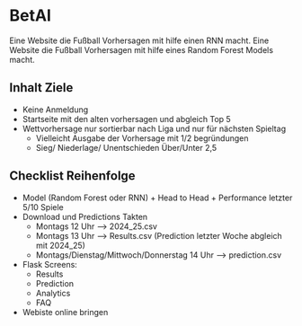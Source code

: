 # BetAI
Eine Website die Fußball Vorhersagen mit hilfe einen RNN macht. 
Eine Website die Fußball Vorhersagen mit hilfe eines Random Forest Models macht. 

## Inhalt Ziele
- Keine Anmeldung
- Startseite mit den alten vorhersagen und abgleich Top 5
- Wettvorhersage nur sortierbar nach Liga und nur für nächsten Spieltag
  - Vielleicht Ausgabe der Vorhersage mit 1/2 begründungen
  - Sieg/ Niederlage/ Unentschieden Über/Unter 2,5
## Checklist Reihenfolge
- Model (Random Forest oder RNN) + Head to Head + Performance letzter 5/10 Spiele
- Download und Predictions Takten
  - Montags 12 Uhr  --> 2024_25.csv
  - Montags 13 Uhr --> Results.csv (Prediction letzter Woche abgleich mit 2024_25)
  - Montags/Dienstag/Mittwoch/Donnerstag 14 Uhr --> prediction.csv
- Flask Screens:
  - Results
  - Prediction
  - Analytics
  - FAQ
- Webiste online bringen